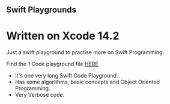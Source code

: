 ## Swift Playgrounds

# Written on Xcode 14.2
Just a swift playground to practise more on Swift Programming.

Find the 1 Code playground file [HERE](https://github.com/Mwenda-Eric/Swift-Playgrounds/blob/main/SwiftPlayground.playground/Contents.swift)

- It's one very long Swift Code Playground.
- Has some algorithms, basic concepts and Object Oriented Programming.
- Very Verbose code.

